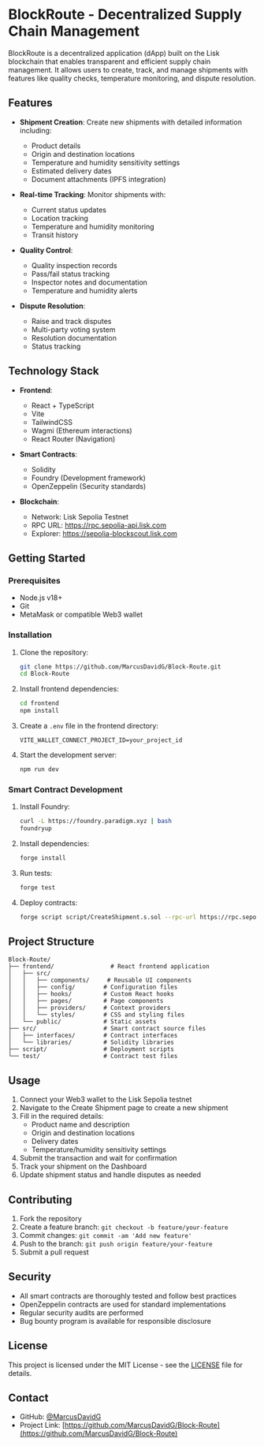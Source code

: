 # BlockRoute - Decentralized Supply Chain Management

BlockRoute is a decentralized application (dApp) built on the Lisk blockchain that enables transparent and efficient supply chain management. It allows users to create, track, and manage shipments with features like quality checks, temperature monitoring, and dispute resolution.

## Features

- **Shipment Creation**: Create new shipments with detailed information including:
  - Product details
  - Origin and destination locations
  - Temperature and humidity sensitivity settings
  - Estimated delivery dates
  - Document attachments (IPFS integration)

- **Real-time Tracking**: Monitor shipments with:
  - Current status updates
  - Location tracking
  - Temperature and humidity monitoring
  - Transit history

- **Quality Control**:
  - Quality inspection records
  - Pass/fail status tracking
  - Inspector notes and documentation
  - Temperature and humidity alerts

- **Dispute Resolution**:
  - Raise and track disputes
  - Multi-party voting system
  - Resolution documentation
  - Status tracking

## Technology Stack

- **Frontend**:
  - React + TypeScript
  - Vite
  - TailwindCSS
  - Wagmi (Ethereum interactions)
  - React Router (Navigation)

- **Smart Contracts**:
  - Solidity
  - Foundry (Development framework)
  - OpenZeppelin (Security standards)

- **Blockchain**:
  - Network: Lisk Sepolia Testnet
  - RPC URL: https://rpc.sepolia-api.lisk.com
  - Explorer: https://sepolia-blockscout.lisk.com

## Getting Started

### Prerequisites

- Node.js v18+
- Git
- MetaMask or compatible Web3 wallet

### Installation

1. Clone the repository:
   ```bash
   git clone https://github.com/MarcusDavidG/Block-Route.git
   cd Block-Route
   ```

2. Install frontend dependencies:
   ```bash
   cd frontend
   npm install
   ```

3. Create a `.env` file in the frontend directory:
   ```env
   VITE_WALLET_CONNECT_PROJECT_ID=your_project_id
   ```

4. Start the development server:
   ```bash
   npm run dev
   ```

### Smart Contract Development

1. Install Foundry:
   ```bash
   curl -L https://foundry.paradigm.xyz | bash
   foundryup
   ```

2. Install dependencies:
   ```bash
   forge install
   ```

3. Run tests:
   ```bash
   forge test
   ```

4. Deploy contracts:
   ```bash
   forge script script/CreateShipment.s.sol --rpc-url https://rpc.sepolia-api.lisk.com --broadcast
   ```

## Project Structure

```
Block-Route/
├── frontend/                # React frontend application
│   ├── src/
│   │   ├── components/     # Reusable UI components
│   │   ├── config/        # Configuration files
│   │   ├── hooks/         # Custom React hooks
│   │   ├── pages/         # Page components
│   │   ├── providers/     # Context providers
│   │   └── styles/        # CSS and styling files
│   └── public/            # Static assets
├── src/                   # Smart contract source files
│   ├── interfaces/        # Contract interfaces
│   └── libraries/         # Solidity libraries
├── script/                # Deployment scripts
└── test/                  # Contract test files
```

## Usage

1. Connect your Web3 wallet to the Lisk Sepolia testnet
2. Navigate to the Create Shipment page to create a new shipment
3. Fill in the required details:
   - Product name and description
   - Origin and destination locations
   - Delivery dates
   - Temperature/humidity sensitivity settings
4. Submit the transaction and wait for confirmation
5. Track your shipment on the Dashboard
6. Update shipment status and handle disputes as needed

## Contributing

1. Fork the repository
2. Create a feature branch: `git checkout -b feature/your-feature`
3. Commit changes: `git commit -am 'Add new feature'`
4. Push to the branch: `git push origin feature/your-feature`
5. Submit a pull request

## Security

- All smart contracts are thoroughly tested and follow best practices
- OpenZeppelin contracts are used for standard implementations
- Regular security audits are performed
- Bug bounty program is available for responsible disclosure

## License

This project is licensed under the MIT License - see the [LICENSE](LICENSE) file for details.

## Contact

- GitHub: [@MarcusDavidG](https://github.com/MarcusDavidG)
- Project Link: [https://github.com/MarcusDavidG/Block-Route](https://github.com/MarcusDavidG/Block-Route)
